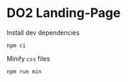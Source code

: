 

# DO2 Landing-Page

Install dev dependencies

```
npm ci
```

Minify `css` files

```
npm run min
```




